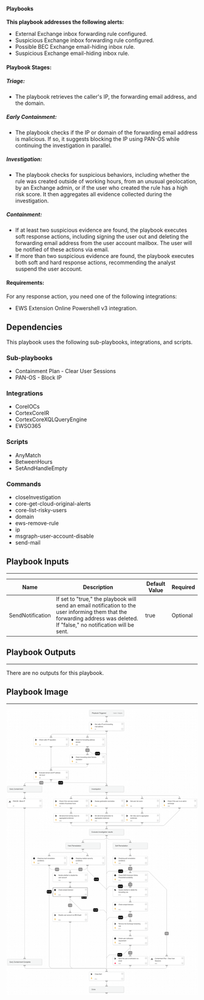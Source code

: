#### Playbooks

**This playbook addresses the following alerts:**

- External Exchange inbox forwarding rule configured.
- Suspicious Exchange inbox forwarding rule configured.
- Possible BEC Exchange email-hiding inbox rule.
- Suspicious Exchange email-hiding inbox rule.

#### Playbook Stages:
 
##### Triage: 

- The playbook retrieves the caller's IP, the forwarding email address, and the domain.

##### Early Containment:

- The playbook checks if the IP or domain of the forwarding email address is malicious. If so, it suggests blocking the IP using PAN-OS while continuing the investigation in parallel.

##### Investigation:

- The playbook checks for suspicious behaviors, including whether the rule was created outside of working hours, from an unusual geolocation, by an Exchange admin, or if the user who created the rule has a high risk score. It then aggregates all evidence collected during the investigation.

##### Containment:

- If at least two suspicious evidence are found, the playbook executes soft response actions, including signing the user out and deleting the forwarding email address from the user account mailbox. The user will be notified of these actions via email.
- If more than two suspicious evidence are found, the playbook executes both soft and hard response actions, recommending the analyst suspend the user account.

#### Requirements: 

For any response action, you need one of the following integrations:
- EWS Extension Online Powershell v3 integration.

## Dependencies

This playbook uses the following sub-playbooks, integrations, and scripts.

### Sub-playbooks

* Containment Plan - Clear User Sessions
* PAN-OS - Block IP

### Integrations

* CoreIOCs
* CortexCoreIR
* CortexCoreXQLQueryEngine
* EWSO365

### Scripts

* AnyMatch
* BetweenHours
* SetAndHandleEmpty

### Commands

* closeInvestigation
* core-get-cloud-original-alerts
* core-list-risky-users
* domain
* ews-remove-rule
* ip
* msgraph-user-account-disable
* send-mail

## Playbook Inputs

---

| **Name** | **Description** | **Default Value** | **Required** |
| --- | --- | --- | --- |
| SendNotification | If set to "true," the playbook will send an email notification to the user informing them that the forwarding address was deleted. If "false," no notification will be sent. | true | Optional |

## Playbook Outputs

---
There are no outputs for this playbook.

## Playbook Image

---

![Exchange forwarding rule configured](../doc_files/Exchange_forwarding_rule_configured.png)

